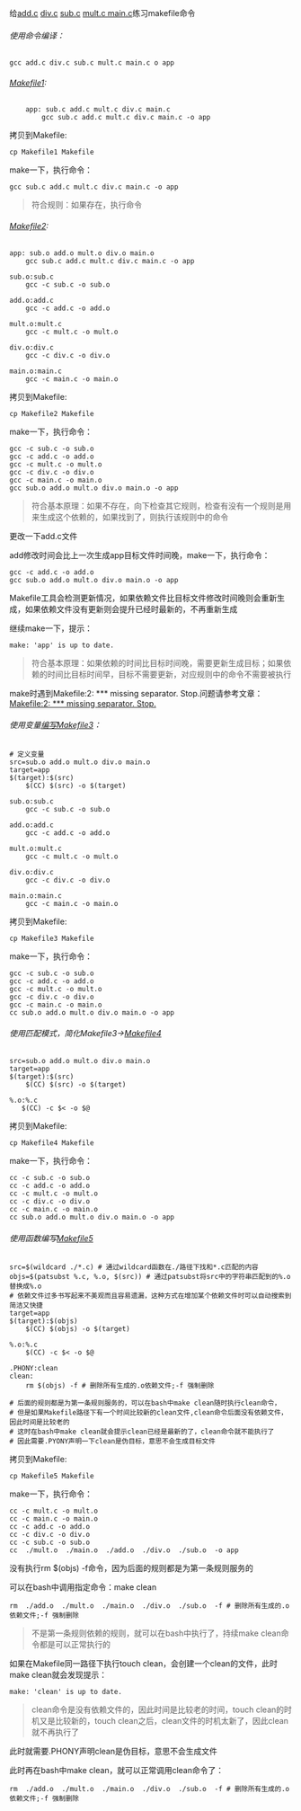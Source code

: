 
给<a href="https://github.com/yangzhiyuanDrwells/C-double-plus-learning/tree/master/practic_Makefile/add.c">add.c</a> <a href="https://github.com/yangzhiyuanDrwells/C-double-plus-learning/tree/master/practic_Makefile/div.c">div.c</a> <a href="https://github.com/yangzhiyuanDrwells/C-double-plus-learning/tree/master/practic_Makefile/sub.c">sub.c</a> <a href="https://github.com/yangzhiyuanDrwells/C-double-plus-learning/tree/master/practic_Makefile/mult.c">mult.c </a><a href="https://github.com/yangzhiyuanDrwells/C-double-plus-learning/tree/master/practic_Makefile/main.c">main.c</a>练习makefile命令

###### 使用命令编译：

	gcc add.c div.c sub.c mult.c main.c o app


###### <a href="https://github.com/yangzhiyuanDrwells/C-double-plus-learning/blob/master/practic_Makefile/Makefile1">Makefile1</a>:

```
	app: sub.c add.c mult.c div.c main.c
		gcc sub.c add.c mult.c div.c main.c -o app
```

拷贝到Makefile:

	cp Makefile1 Makefile

make一下，执行命令：

	gcc sub.c add.c mult.c div.c main.c -o app

> 符合规则：如果存在，执行命令


###### <a href="https://github.com/yangzhiyuanDrwells/C-double-plus-learning/blob/master/practic_Makefile/Makefile2">Makefile2</a>:


```
app: sub.o add.o mult.o div.o main.o
	gcc sub.c add.c mult.c div.c main.c -o app

sub.o:sub.c
	gcc -c sub.c -o sub.o

add.o:add.c
	gcc -c add.c -o add.o

mult.o:mult.c
	gcc -c mult.c -o mult.o

div.o:div.c
	gcc -c div.c -o div.o

main.o:main.c
	gcc -c main.c -o main.o
```



拷贝到Makefile:

	cp Makefile2 Makefile

make一下，执行命令：

    gcc -c sub.c -o sub.o
    gcc -c add.c -o add.o
    gcc -c mult.c -o mult.o
    gcc -c div.c -o div.o
    gcc -c main.c -o main.o
    gcc sub.o add.o mult.o div.o main.o -o app

> 符合基本原理：如果不存在，向下检查其它规则，检查有没有一个规则是用来生成这个依赖的，如果找到了，则执行该规则中的命令



更改一下add.c文件

add修改时间会比上一次生成app目标文件时间晚，make一下，执行命令：

```
gcc -c add.c -o add.o
gcc sub.o add.o mult.o div.o main.o -o app
```
Makefile工具会检测更新情况，如果依赖文件比目标文件修改时间晚则会重新生成，如果依赖文件没有更新则会提升已经时最新的，不再重新生成

继续make一下，提示：

    make: 'app' is up to date.

> 符合基本原理：如果依赖的时间比目标时间晚，需要更新生成目标；如果依赖的时间比目标时间早，目标不需要更新，对应规则中的命令不需要被执行

make时遇到Makefile:2: *** missing separator.  Stop.问题请参考文章：<a href="https://blog.csdn.net/qq_43808700/article/details/118241610">Makefile:2: *** missing separator. Stop.</a>





###### 使用变量<a href="https://github.com/yangzhiyuanDrwells/C-double-plus-learning/blob/master/practic_Makefile/Makefile3">编写Makefile3</a>：

```
# 定义变量
src=sub.o add.o mult.o div.o main.o
target=app
$(target):$(src)
	$(CC) $(src) -o $(target)

sub.o:sub.c
	gcc -c sub.c -o sub.o

add.o:add.c
	gcc -c add.c -o add.o

mult.o:mult.c
	gcc -c mult.c -o mult.o

div.o:div.c
	gcc -c div.c -o div.o

main.o:main.c
	gcc -c main.c -o main.o
```


拷贝到Makefile:

	cp Makefile3 Makefile

make一下，执行命令：

    gcc -c sub.c -o sub.o
    gcc -c add.c -o add.o
    gcc -c mult.c -o mult.o
    gcc -c div.c -o div.o
    gcc -c main.c -o main.o
    cc sub.o add.o mult.o div.o main.o -o app




###### 使用匹配模式，简化Makefile3-><a href="https://github.com/yangzhiyuanDrwells/C-double-plus-learning/blob/master/practic_Makefile/Makefile4">Makefile4</a>

```
src=sub.o add.o mult.o div.o main.o
target=app
$(target):$(src)
	$(CC) $(src) -o $(target)

%.o:%.c
   $(CC) -c $< -o $@
```


拷贝到Makefile:

	cp Makefile4 Makefile

make一下，执行命令：

    cc -c sub.c -o sub.o
    cc -c add.c -o add.o
    cc -c mult.c -o mult.o
    cc -c div.c -o div.o
    cc -c main.c -o main.o
    cc sub.o add.o mult.o div.o main.o -o app


###### 使用函数编写<a href="https://github.com/yangzhiyuanDrwells/C-double-plus-learning/blob/master/practic_Makefile/Makefile5">Makefile5</a>




```
src=$(wildcard ./*.c) # 通过wildcard函数在./路径下找和*.c匹配的内容
objs=$(patsubst %.c, %.o, $(src)) # 通过patsubst将src中的字符串匹配到的%.o替换成%.o
# 依赖文件过多书写起来不美观而且容易遗漏，这种方式在增加某个依赖文件时可以自动搜索到简洁又快捷
target=app
$(target):$(objs)
	$(CC) $(objs) -o $(target)

%.o:%.c
	$(CC) -c $< -o $@

.PHONY:clean 
clean:
	rm $(objs) -f # 删除所有生成的.o依赖文件;-f 强制删除

# 后面的规则都是为第一条规则服务的，可以在bash中make clean随时执行clean命令，
# 但是如果Makefile路径下有一个时间比较新的clean文件,clean命令后面没有依赖文件，因此时间是比较老的
# 这时在bash中make clean就会提示clean已经是最新的了，clean命令就不能执行了
# 因此需要.PYONY声明一下clean是伪目标，意思不会生成目标文件
```

拷贝到Makefile:

    cp Makefile5 Makefile

make一下，执行命令：

```
cc -c mult.c -o mult.o
cc -c main.c -o main.o
cc -c add.c -o add.o
cc -c div.c -o div.o
cc -c sub.c -o sub.o
cc  ./mult.o  ./main.o  ./add.o  ./div.o  ./sub.o  -o app
```

没有执行rm $(objs) -f命令，因为后面的规则都是为第一条规则服务的

可以在bash中调用指定命令：make clean

    rm  ./add.o  ./mult.o  ./main.o  ./div.o  ./sub.o  -f # 删除所有生成的.o依赖文件;-f 强制删除

> 不是第一条规则依赖的规则，就可以在bash中执行了，持续make clean命令都是可以正常执行的

如果在Makefile同一路径下执行touch clean，会创建一个clean的文件，此时make clean就会发现提示：

    make: 'clean' is up to date.

> clean命令是没有依赖文件的，因此时间是比较老的时间，touch clean的时机又是比较新的，touch clean之后，clean文件的时机太新了，因此clean就不再执行了

此时就需要.PHONY声明clean是伪目标，意思不会生成文件

此时再在bash中make clean，就可以正常调用clean命令了：

    rm  ./add.o  ./mult.o  ./main.o  ./div.o  ./sub.o  -f # 删除所有生成的.o依赖文件;-f 强制删除

